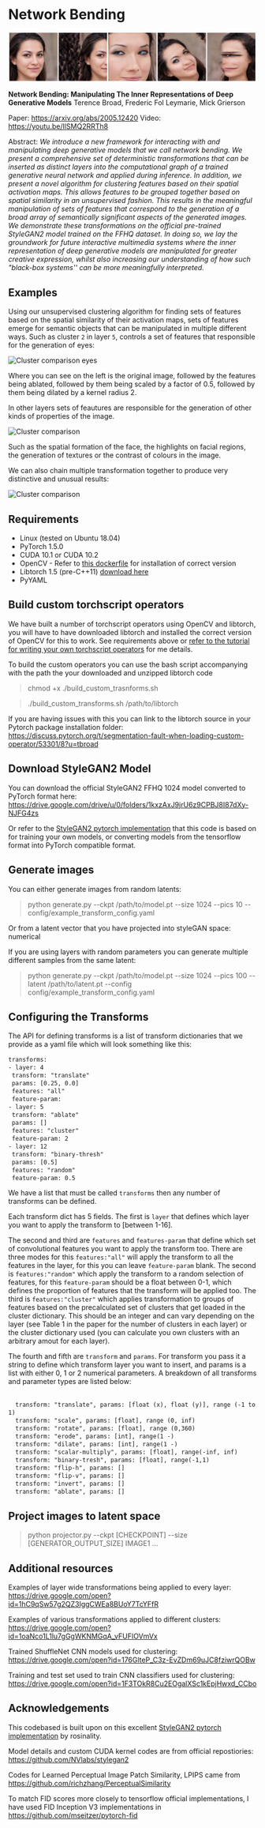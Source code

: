 # Network Bending

![Header image](figures/header.png)

**Network Bending: Manipulating The Inner Representations of Deep Generative Models**
Terence Broad, Frederic Fol Leymarie, Mick Grierson

Paper: https://arxiv.org/abs/2005.12420
Video: https://youtu.be/IlSMQ2RRTh8

Abstract: *We introduce a new framework for interacting with and manipulating deep generative models that we call *network bending*. We present a comprehensive set of deterministic transformations that can be inserted as distinct layers into the computational graph of a trained generative neural network and applied during inference. In addition, we present a novel algorithm for clustering features based on their spatial activation maps. This allows features to be grouped together based on spatial similarity in an unsupervised fashion. This results in the meaningful manipulation of sets of features that correspond to the generation of a broad array of semantically significant aspects of the generated images. We demonstrate these transformations on the official pre-trained StyleGAN2 model trained on the FFHQ dataset. In doing so, we lay the groundwork for future interactive multimedia systems where the inner representation of deep generative models are manipulated for greater creative expression, whilst also increasing our understanding of how such "black-box systems'' can be more meaningfully interpreted.*

## Examples
Using our unsupervised clustering algorithm for finding sets of features based on the spatial similarity of their activation maps, sets of features emerge for semantic objects that can be manipulated in multiple different ways. Such as cluster `2` in layer `5`, controls a set of features that responsible for the generation of eyes:

![Cluster comparison eyes](figures/cluster_eyes_example.png)

Where you can see on the left is the original image, followed by the features being ablated, followed by them being scaled by a factor of 0.5, followed by them being dilated by a kernel radius 2.

In other layers sets of feautures are responsible for the generation of other kinds of properties of the image.

![Cluster comparison](figures/cluster_example.png)

Such as the spatial formation of the face, the highlights on facial regions, the generation of textures or the contrast of colours in the image. 

We can also chain multiple transformation together to produce very distinctive and unusual results:

![Cluster comparison](figures/chaining_transforms.png)

## Requirements
* Linux (tested on Ubuntu 18.04)
* PyTorch 1.5.0
* CUDA 10.1 or CUDA 10.2
* OpenCV - Refer to [this dockerfile](https://github.com/pytorch/extension-script/blob/master/Dockerfile) for installation of correct version
* Libtorch 1.5 (pre-C++11) [download here](https://pytorch.org/get-started/locally/)
* PyYAML

## Build custom torchscript operators

We have built a number of torchscript operators using OpenCV and libtorch, you will have to have downloaded libtorch and installed the correct version of OpenCV for this to work. See requirements above or [refer to the tutorial for writing your own torchscript operators](https://pytorch.org/tutorials/advanced/torch_script_custom_ops.html) for me details.

  

To build the custom operators you can use the bash script accompanying with the path the your downloaded and unzipped libtorch code

  

> chmod +x ./build_custom_trasnforms.sh

  

> ./build_custom_transforms.sh /path/to/libtorch

  

If you are having issues with this you can link to the libtorch source in your Pytorch package installation folder: https://discuss.pytorch.org/t/segmentation-fault-when-loading-custom-operator/53301/8?u=tbroad

  

## Download StyleGAN2 Model

You can download the official StyleGAN2 FFHQ 1024 model converted to PyTorch format here: https://drive.google.com/drive/u/0/folders/1kxzAxJ9jrU6z9CPBJ8I87dXy-NJFG4zs

Or refer to the [StyleGAN2 pytorch implementation](https://github.com/rosinality/stylegan2-pytorch) that this code is based on for training your own models, or converting models from the tensorflow format into PyTorch compatible format.

## Generate images

  

You can either generate images from random latents:

  

> python generate.py --ckpt /path/to/model.pt --size 1024 --pics 10 --config/example_transform_config.yaml

  

Or from a latent vector that you have projected into styleGAN space:
numerical
  

If you are using layers with random parameters you can generate multiple different samples from the same latent:

  

> python generate.py --ckpt /path/to/model.pt --size 1024 --pics 100 --latent /path/to/latent.pt --config config/example_transform_config.yaml

## Configuring the Transforms
 The API for defining transforms is a list of transform dictionaries that we provide as a yaml file which will look something like this:
 ```
transforms:
- layer: 4
  transform: "translate"
  params: [0.25, 0.0]
  features: "all"
  feature-param: 
- layer: 5
  transform: "ablate"
  params: []
  features: "cluster"
  feature-param: 2
- layer: 12
  transform: "binary-thresh"
  params: [0.5]
  features: "random"
  feature-param: 0.5
 ```
We have a list that must be called `transforms` then any number of transforms can be defined.

Each transform dict has 5 fields. The first is `layer` that defines which layer you want to apply the transform to [between 1-16].

The second and third are `features` and `features-param` that define which set of convolutional features you want to apply the transform too. There are three modes for this `features:"all"` will apply the transform to all the features in the layer, for this you can leave `feature-param` blank. The second is `features:"random"` which apply the transform to a random selection of features, for this `feature-param` should be a float between 0-1, which defines the proportion of features that the transform will be applied too. The third is `features:"cluster"` which applies transformation to groups of features based on the precalculated set of clusters that get loaded in the cluster dictionary. This should be an integer and can vary depending on the layer (see Table 1 in the paper for the number of clusters in each layer) or the cluster dictionary used (you can calculate you own clusters with an arbitrary amout for each layer).

The fourth and fifth are `transform` and `params`. For transform you pass it a string to define which transform layer you want to insert, and params is a list with either 0, 1 or 2 numerical parameters. A breakdown of all transforms and parameter types are listed below:
```

  transform: "translate", params: [float (x), float (y)], range (-1 to 1)
  transform: "scale", params: [float], range (0, inf)
  transform: "rotate", params: [float], range (0,360)
  transform: "erode", params: [int], range(1 -) 
  transform: "dilate", params: [int], range(1 -)
  transform: "scalar-multiply", params: [float], range(-inf, inf)
  transform: "binary-tresh", params: [float], range(-1,1)
  transform: "flip-h", params: []
  transform: "flip-v", params: []
  transform: "invert", params: []
  transform: "ablate", params: []
```

## Project images to latent space

  
> python projector.py --ckpt [CHECKPOINT] --size [GENERATOR_OUTPUT_SIZE] IMAGE1 ...

## Additional resources

Examples of layer wide transformations being applied to every layer: https://drive.google.com/open?id=1hC9qSw57g2QZ3IggCWEa8BUoY7TcYFfR

Examples of various transformations applied to different clusters: https://drive.google.com/open?id=1oaNco1L1lu7gGgWKNMGqA_vFUFIOVmVx

Trained ShuffleNet CNN models used for clustering: https://drive.google.com/open?id=176GlteP_C3z-EvZDm69uJC8fziwrQOBw

Training and test set used to train CNN classifiers used for clustering: https://drive.google.com/open?id=1F3TOkR8Cu2EOgalXSc1kEpjHwxd_CCbo

## Acknowledgements

This codebased is built upon on this excellent [StyleGAN2 pytorch implementation](https://github.com/rosinality/stylegan2-pytorch) by rosinality.

Model details and custom CUDA kernel codes are from official repostiories: https://github.com/NVlabs/stylegan2

Codes for Learned Perceptual Image Patch Similarity, LPIPS came from https://github.com/richzhang/PerceptualSimilarity

To match FID scores more closely to tensorflow official implementations, I have used FID Inception V3 implementations in https://github.com/mseitzer/pytorch-fid
